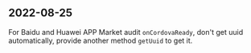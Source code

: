 ## 2022-08-25

For Baidu and Huawei APP Market audit `onCordovaReady`, don't get uuid automatically, provide another method `getUuid` to get it.